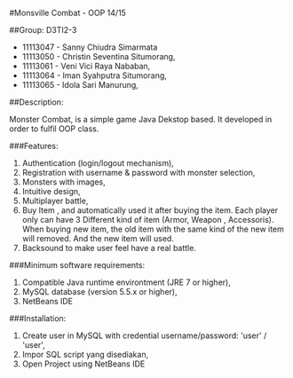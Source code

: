 

#Monsville Combat - OOP 14/15


##Group: D3TI2-3
- 11113047 - Sanny Chiudra Simarmata
- 11113050 - Christin Seventina Situmorang,
- 11113061 - Veni Vici Raya Nababan,
- 11113064 - Iman Syahputra Situmorang,
- 11113065 - Idola Sari Manurung,


##Description:

Monster Combat, is a simple game Java Dekstop based. It developed in order to fulfil OOP class.

###Features:
1. Authentication (login/logout mechanism),
2. Registration with username & password with monster selection,
3. Monsters with images,
4. Intuitive design,
5. Multiplayer battle,
6. Buy Item , and automatically used it after buying the item. Each player only can have 3 Different  kind of item (Armor, Weapon , Accessoris).
   When buying new item, the old item with the same kind of the new item will removed. And the new item will used.
7. Backsound to make user feel have a real battle. 



###Minimum software requirements:
1. Compatible Java runtime environtment (JRE 7 or higher),
2. MySQL database (version 5.5.x or higher),
3. NetBeans IDE



###Installation:
1. Create user in MySQL with credential username/password:  'user' / 'user',
2. Impor SQL script yang disediakan,
3. Open Project using NetBeans IDE